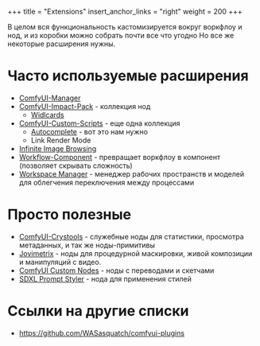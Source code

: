 +++
title = "Extensions"
insert_anchor_links = "right"
weight = 200
+++

В целом вся функциональность кастомизируется вокруг воркфлоу и нод, и из коробки можно собрать почти все что угодно
Но все же некоторые расширения нужны.

# Часто используемые расширения

* [ComfyUI-Manager](https://github.com/ltdrdata/ComfyUI-Manager)
* [ComfyUI-Impact-Pack](https://github.com/ltdrdata/ComfyUI-Impact-Pack) - коллекция нод
  * [Widlcards](https://github.com/ltdrdata/ComfyUI-extension-tutorials/blob/Main/ComfyUI-Impact-Pack/tutorial/ImpactWildcard.md)
* [ComfyUI-Custom-Scripts](https://github.com/pythongosssss/ComfyUI-Custom-Scripts) - еще одна коллекция
  * [Autocomplete](https://github.com/pythongosssss/ComfyUI-Custom-Scripts?tab=readme-ov-file#autocomplete) - вот это нам нужно
  * Link Render Mode
* [Infinite Image Browsing](https://github.com/zanllp/sd-webui-infinite-image-browsing)
* [Workflow-Component](https://github.com/ltdrdata/ComfyUI-Workflow-Component?tab=readme-ov-file) - превращает воркфлоу в компонент (позволяет скрывать сложность)
* [Workspace Manager](https://github.com/11cafe/comfyui-workspace-manager) - менеджер рабочих пространств  и моделей для облегчения переключения между процессами

# Просто полезные

* [ComfyUI-Crystools](https://github.com/crystian/ComfyUI-Crystools) - служебные ноды для статистики, просмотра метаданных, и так же ноды-примитивы
* [Jovimetrix](https://github.com/Amorano/Jovimetrix) - ноды для процедурной маскировки, живой композиции и манипуляций с видео.
* [ComfyUI Custom Nodes](https://github.com/AlekPet/ComfyUI_Custom_Nodes_AlekPet) - ноды с переводами и скетчами
* [SDXL Prompt Styler](https://github.com/twri/sdxl_prompt_styler/) - нода для применения стилей


# Ссылки на другие списки

* https://github.com/WASasquatch/comfyui-plugins
